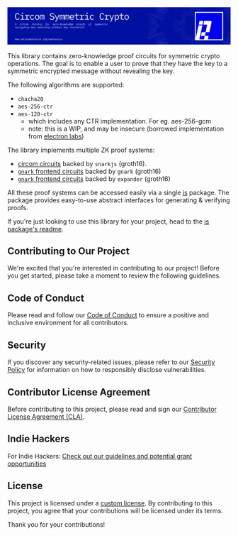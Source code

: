 <div>
    <div>
        <img src="https://raw.githubusercontent.com/reclaimprotocol/.github/main/assets/banners/Circom.png"  />
    </div>
</div>

This library contains zero-knowledge proof circuits for symmetric crypto operations. The goal is to enable a user to prove that they have the key to a symmetric encrypted message without revealing the key.

The following algorithms are supported:
- `chacha20`
- `aes-256-ctr`
- `aes-128-ctr`
	- which includes any CTR implementation. For eg. aes-256-gcm
	- note: this is a WIP, and may be insecure (borrowed implementation from [electron labs](https://github.com/Electron-Labs/aes-circom))

The library implements multiple ZK proof systems:
- [circom circuits](/circom/) backed by `snarkjs` (groth16).
- [`gnark` frontend circuits](/gnark/) backed by `gnark` (groth16)
- [`gnark` frontend circuits](/expander/) backed by `expander` (groth16)

All these proof systems can be accessed easily via a single [js](/js) package. The package provides easy-to-use abstract interfaces for generating & verifying proofs.

If you're just looking to use this library for your project, head to the [js package's readme](/js/readme.md).

## Contributing to Our Project

We're excited that you're interested in contributing to our project! Before you get started, please take a moment to review the following guidelines.

## Code of Conduct

Please read and follow our [Code of Conduct](https://github.com/reclaimprotocol/.github/blob/main/Code-of-Conduct.md) to ensure a positive and inclusive environment for all contributors.

## Security

If you discover any security-related issues, please refer to our [Security Policy](https://github.com/reclaimprotocol/.github/blob/main/SECURITY.md) for information on how to responsibly disclose vulnerabilities.

## Contributor License Agreement

Before contributing to this project, please read and sign our [Contributor License Agreement (CLA)](https://github.com/reclaimprotocol/.github/blob/main/CLA.md).

## Indie Hackers

For Indie Hackers: [Check out our guidelines and potential grant opportunities](https://github.com/reclaimprotocol/.github/blob/main/Indie-Hackers.md)

## License

This project is licensed under a [custom license](https://github.com/reclaimprotocol/.github/blob/main/LICENSE). By contributing to this project, you agree that your contributions will be licensed under its terms.

Thank you for your contributions!
